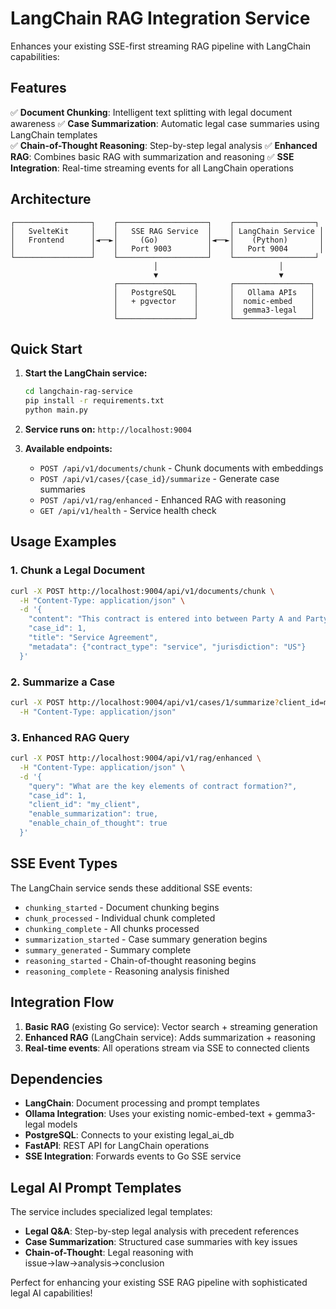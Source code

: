 # LangChain RAG Integration Service

Enhances your existing SSE-first streaming RAG pipeline with LangChain capabilities:

## Features

✅ **Document Chunking**: Intelligent text splitting with legal document awareness
✅ **Case Summarization**: Automatic legal case summaries using LangChain templates  
✅ **Chain-of-Thought Reasoning**: Step-by-step legal analysis
✅ **Enhanced RAG**: Combines basic RAG with summarization and reasoning
✅ **SSE Integration**: Real-time streaming events for all LangChain operations

## Architecture

```
┌─────────────────┐    ┌────────────────────┐    ┌──────────────────┐
│   SvelteKit     │    │   SSE RAG Service  │    │ LangChain Service │
│   Frontend      │◄──►│     (Go)           │◄──►│    (Python)       │
│                 │    │   Port 9003        │    │   Port 9004       │
└─────────────────┘    └────────────────────┘    └──────────────────┘
                                │                           │
                                ▼                           ▼
                       ┌─────────────────┐       ┌─────────────────┐
                       │   PostgreSQL    │       │   Ollama APIs   │
                       │   + pgvector    │       │  nomic-embed    │
                       │                 │       │  gemma3-legal   │
                       └─────────────────┘       └─────────────────┘
```

## Quick Start

1. **Start the LangChain service:**
   ```bash
   cd langchain-rag-service
   pip install -r requirements.txt
   python main.py
   ```

2. **Service runs on:** `http://localhost:9004`

3. **Available endpoints:**
   - `POST /api/v1/documents/chunk` - Chunk documents with embeddings
   - `POST /api/v1/cases/{case_id}/summarize` - Generate case summaries
   - `POST /api/v1/rag/enhanced` - Enhanced RAG with reasoning
   - `GET /api/v1/health` - Service health check

## Usage Examples

### 1. Chunk a Legal Document
```bash
curl -X POST http://localhost:9004/api/v1/documents/chunk \
  -H "Content-Type: application/json" \
  -d '{
    "content": "This contract is entered into between Party A and Party B...",
    "case_id": 1,
    "title": "Service Agreement",
    "metadata": {"contract_type": "service", "jurisdiction": "US"}
  }'
```

### 2. Summarize a Case
```bash
curl -X POST http://localhost:9004/api/v1/cases/1/summarize?client_id=my_client \
  -H "Content-Type: application/json"
```

### 3. Enhanced RAG Query
```bash
curl -X POST http://localhost:9004/api/v1/rag/enhanced \
  -H "Content-Type: application/json" \
  -d '{
    "query": "What are the key elements of contract formation?",
    "case_id": 1,
    "client_id": "my_client",
    "enable_summarization": true,
    "enable_chain_of_thought": true
  }'
```

## SSE Event Types

The LangChain service sends these additional SSE events:

- `chunking_started` - Document chunking begins
- `chunk_processed` - Individual chunk completed 
- `chunking_complete` - All chunks processed
- `summarization_started` - Case summary generation begins
- `summary_generated` - Summary complete
- `reasoning_started` - Chain-of-thought reasoning begins  
- `reasoning_complete` - Reasoning analysis finished

## Integration Flow

1. **Basic RAG** (existing Go service): Vector search + streaming generation
2. **Enhanced RAG** (LangChain service): Adds summarization + reasoning
3. **Real-time events**: All operations stream via SSE to connected clients

## Dependencies

- **LangChain**: Document processing and prompt templates
- **Ollama Integration**: Uses your existing nomic-embed-text + gemma3-legal models
- **PostgreSQL**: Connects to your existing legal_ai_db
- **FastAPI**: REST API for LangChain operations
- **SSE Integration**: Forwards events to Go SSE service

## Legal AI Prompt Templates

The service includes specialized legal templates:

- **Legal Q&A**: Step-by-step legal analysis with precedent references
- **Case Summarization**: Structured case summaries with key issues
- **Chain-of-Thought**: Legal reasoning with issue→law→analysis→conclusion

Perfect for enhancing your existing SSE RAG pipeline with sophisticated legal AI capabilities!